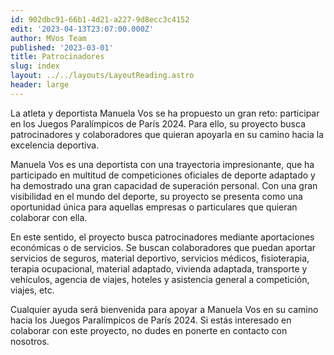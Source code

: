 ```yaml
---
id: 902dbc91-66b1-4d21-a227-9d8ecc3c4152
edit: '2023-04-13T23:07:00.000Z'
author: MVos Team
published: '2023-03-01'
title: Patrocinadores
slug: index
layout: ../../layouts/LayoutReading.astro
header: large
---
```


La atleta y deportista Manuela Vos se ha propuesto un gran reto: participar en los Juegos Paralímpicos de París 2024. Para ello, su proyecto busca patrocinadores y colaboradores que quieran apoyarla en su camino hacia la excelencia deportiva.


Manuela Vos es una deportista con una trayectoria impresionante, que ha participado en multitud de competiciones oficiales de deporte adaptado y ha demostrado una gran capacidad de superación personal. Con una gran visibilidad en el mundo del deporte, su proyecto se presenta como una oportunidad única para aquellas empresas o particulares que quieran colaborar con ella.


En este sentido, el proyecto busca patrocinadores mediante aportaciones económicas o de servicios. Se buscan colaboradores que puedan aportar servicios de seguros, material deportivo, servicios médicos, fisioterapia, terapia ocupacional, material adaptado, vivienda adaptada, transporte y vehículos, agencia de viajes, hoteles y asistencia general a competición, viajes, etc.


Cualquier ayuda será bienvenida para apoyar a Manuela Vos en su camino hacia los Juegos Paralímpicos de París 2024. Si estás interesado en colaborar con este proyecto, no dudes en ponerte en contacto con nosotros.

